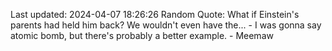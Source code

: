 Last updated: 2024-04-07 18:26:26
Random Quote: What if Einstein's parents had held him back? We wouldn't even have the... - I was gonna say atomic bomb, but there's probably a better example. - Meemaw